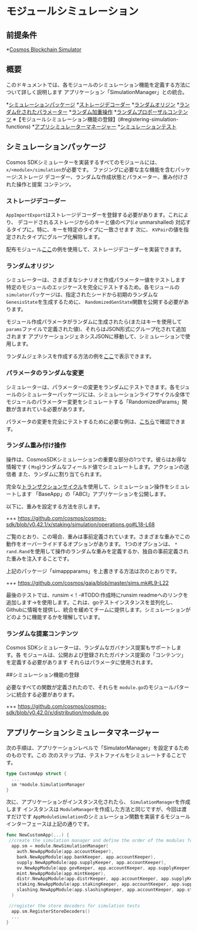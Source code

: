 # モジュールシミュレーション

## 前提条件

*[Cosmos Blockchain Simulator](./../using-the-sdk/Simulation.md)

## 概要

このドキュメントでは、各モジュールのシミュレーション機能を定義する方法について詳しく説明します
アプリケーション「SimulationManager」との統合。

*[シミュレーションパッケージ](#simulation-package)
     *[ストレージデコーダー](#store-decoders)
     *[ランダムオリジン](#randomized-genesis)
     *[ランダム化されたパラメーター](#randomized-parameters)
     *[ランダム加重操作](#random-weighted-operations)
     *[ランダムプロポーザルコンテンツ](#random-proposal-contents)
※【モジュールシミュレーション機能の登録】(#registering-simulation-functions)
*[アプリシミュレーターマネージャー](#app-simulator-manager)
*[シミュレーションテスト](#simulation-tests)

## シミュレーションパッケージ

Cosmos SDKシミュレーターを実装するすべてのモジュールには、 `x/<module>/simulation`が必要です。
ファジングに必要な主な機能を含むパッケージ:ストレージ
デコーダー、ランダムな作成状態とパラメーター、重み付けされた操作と提案
コンテンツ。

### ストレージデコーダー 

`AppImportExport`はストレージデコーダーを登録する必要があります。これにより、
デコードされるストレージからのキーと値のペア(_i.e_ unmarshalled)
対応するタイプに。特に、キーを特定のタイプに一致させます
次に、 `KVPair`の値を指定されたタイプにグループ化解除します。

配布モジュール[ここ](https://github.com/cosmos/cosmos-sdk/blob/v0.42.0/x/distribution/simulation/decoder.go)の例を使用して、ストレージデコーダーを実装できます。

### ランダムオリジン

シミュレーターは、さまざまなシナリオと作成パラメーター値をテストします
特定のモジュールのエッジケースを完全にテストするため。各モジュールの `simulator`パッケージは、指定されたシードから初期のランダムな` GenesisState`を生成するために、 `RandomizedGenState`関数を公開する必要があります。

モジュール作成パラメータがランダムに生成されたら(またはキーを使用して
`params`ファイルで定義された値)、それらはJSON形式にグループ化されて追加されます
アプリケーションジェネシスJSONに移動して、シミュレーションで使用します。

ランダムジェネシスを作成する方法の例を[ここ](https://github.com/cosmos/cosmos-sdk/blob/v0.42.0/x/staking/simulation/genesis.go)で表示できます。

### パラメータのランダムな変更

シミュレーターは、パラメーターの変更をランダムにテストできます。各モジュールのシミュレーターパッケージには、シミュレーションライフサイクル全体でモジュールのパラメーター変更をシミュレートする「RandomizedParams」関数が含まれている必要があります。

パラメータの変更を完全にテストするために必要な例は、[こちら](https://github.com/cosmos/cosmos-sdk/blob/v0.42.0/x/staking/simulation/params.go)で確認できます。

### ランダム重み付け操作

操作は、CosmosSDKシミュレーションの重要な部分の1つです。彼らはお得な情報です
( `Msg`)ランダムなフィールド値でシミュレートします。アクションの送信者
また、ランダムに割り当てられます。

完全な[トランザクションサイクル](../core/transaction.md)を使用して、シミュレーション操作をシミュレートします
「BaseApp」の「ABCI」アプリケーションを公開します。

以下に、重みを設定する方法を示します。

+++ https://github.com/cosmos/cosmos-sdk/blob/v0.42.1/x/staking/simulation/operations.go#L18-L68

ご覧のとおり、この場合、重みは事前定義されています。さまざまな重みでこの動作をオーバーライドするオプションがあります。 1つのオプションは、 `* rand.Rand`を使用して操作のランダムな重みを定義するか、独自の事前定義された重みを注入することです。

上記のパッケージ「simappparams」を上書きする方法は次のとおりです。

+++ https://github.com/cosmos/gaia/blob/master/sims.mk#L9-L22

最後のテストでは、runsim <！-#TODO:作成時にrunsim readmeへのリンクを追加します->を使用します。これは、goテストインスタンスを並列化し、Githubに情報を提供し、統合を緩めてチームに提供します。シミュレーションがどのように機能するかを理解しています。

### ランダムな提案コンテンツ

Cosmos SDKシミュレーターは、ランダムなガバナンス提案もサポートします。各
モジュールは、公開および登録されたガバナンス提案の「コンテンツ」を定義する必要があります
それらはパラメータに使用されます。

##シミュレーション機能の登録

必要なすべての関数が定義されたので、それらを `module.go`のモジュールパターンに統合する必要があります。

+++ https://github.com/cosmos/cosmos-sdk/blob/v0.42.0/x/distribution/module.go

## アプリケーションシミュレータマネージャー

次の手順は、アプリケーションレベルで「SimulatorManager」を設定するためのものです。この
次のステップは、テストファイルをシミュレートすることです。  

```go
type CustomApp struct {
  ...
  sm *module.SimulationManager
}
```

次に、アプリケーションがインスタンス化されたら、 `SimulationManager`を作成します
インスタンスは `ModuleManager`を作成した方法と同じですが、今回は渡すだけです
`AppModuleSimulation`のシミュレーション関数を実装するモジュール
インターフェースは上記の通りです。  

```go
func NewCustomApp(...) {
 //create the simulation manager and define the order of the modules for deterministic simulations
  app.sm = module.NewSimulationManager(
    auth.NewAppModule(app.accountKeeper),
    bank.NewAppModule(app.bankKeeper, app.accountKeeper),
    supply.NewAppModule(app.supplyKeeper, app.accountKeeper),
    ov.NewAppModule(app.govKeeper, app.accountKeeper, app.supplyKeeper),
    mint.NewAppModule(app.mintKeeper),
    distr.NewAppModule(app.distrKeeper, app.accountKeeper, app.supplyKeeper, app.stakingKeeper),
    staking.NewAppModule(app.stakingKeeper, app.accountKeeper, app.supplyKeeper),
    slashing.NewAppModule(app.slashingKeeper, app.accountKeeper, app.stakingKeeper),
  )

 //register the store decoders for simulation tests
  app.sm.RegisterStoreDecoders()
  ...
}
```
